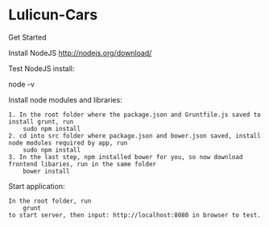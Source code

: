 # Lulicun-Cars

Get Started

Install NodeJS http://nodejs.org/download/

Test NodeJS install:

node -v

Install node modules and libraries:

	1. In the root folder where the package.json and Gruntfile.js saved to install grunt, run 
		sudo npm install
	2. cd into src folder where package.json and bower.json saved, install node modules required by app, run
		sudo npm install
	3. In the last step, npm installed bower for you, so now download frontend libaries, run in the same folder
		bower install

Start application:

	In the root folder, run 
		grunt
	to start server, then input: http://localhost:8080 in browser to test.

